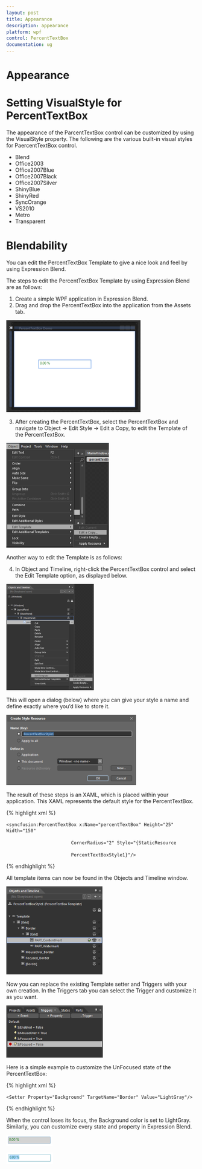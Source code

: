 ```yaml
---
layout: post
title: Appearance
description: appearance 
platform: wpf
control: PercentTextBox 
documentation: ug
---
```


# Appearance 

# Setting VisualStyle for PercentTextBox

The appearance of the ParcentTextBox control can be customized by using the VisualStyle property. The following are the various built-in visual styles for PaercentTextBox control.

* Blend
* Office2003
* Office2007Blue
* Office2007Black
* Office2007Silver
* ShinyBlue
* ShinyRed
* SyncOrange
* VS2010
* Metro
* Transparent
# Blendability


You can edit the PercentTextBox Template to give a nice look and feel by using Expression Blend.

The steps to edit the PercentTextBox Template by using Expression Blend are as follows:

1. Create a simple WPF application in Expression Blend.
2. Drag and drop the PercentTextBox into the application from the Assets tab.

![](Appearance_images/Appearance_img1.png)


3. After creating the PercentTextBox, select the PercentTextBox and navigate to Object -> Edit Style -> Edit a Copy, to edit the Template of the PercentTextBox.

![](Appearance_images/Appearance_img2.png)


Another way to edit the Template is as follows:

4. In Object and Timeline, right-click the PercentTextBox control and select the Edit Template option, as displayed below.

![](Appearance_images/Appearance_img3.png)


This will open a dialog (below) where you can give your style a name and define exactly where you’d like to store it.

![](Appearance_images/Appearance_img4.png)


The result of these steps is an XAML, which is placed within your application. This XAML represents the default style for the PercentTextBox.

 {% highlight xml %}


    <syncfusion:PercentTextBox x:Name="percentTextBox" Height="25" Width="150" 

                            CornerRadius="2" Style="{StaticResource 

                            PercentTextBoxStyle1}"/>

 {% endhighlight %}





All template items can now be found in the Objects and Timeline window.

![](Appearance_images/Appearance_img5.png)


Now you can replace the existing Template setter and Triggers with your own creation. In the Triggers tab you can select the Trigger and customize it as you want.

![](Appearance_images/Appearance_img6.png)


Here is a simple example to customize the UnFocused state of the PercentTextBox: 

 {% highlight xml %}


   <Trigger Property="IsFocused" Value="False">

    <Setter Property="Background" TargetName="Border" Value="LightGray"/>

</Trigger>

 {% endhighlight %}





When the control loses its focus, the Background color is set to LightGray. Similarly, you can customize every state and property in Expression Blend.

![](Appearance_images/Appearance_img7.png)


![](Appearance_images/Appearance_img8.png)


